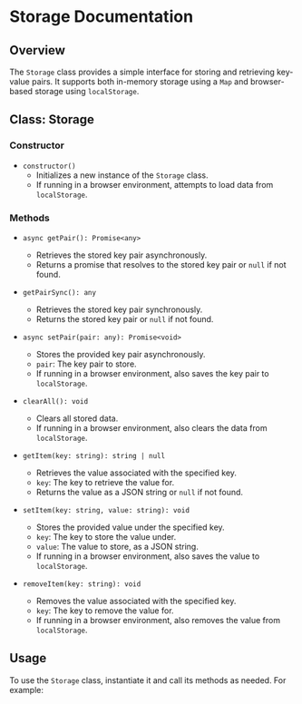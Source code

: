 # Storage Documentation

## Overview

The `Storage` class provides a simple interface for storing and retrieving key-value pairs. It supports both in-memory storage using a `Map` and browser-based storage using `localStorage`.

## Class: Storage

### Constructor

- `constructor()`
  - Initializes a new instance of the `Storage` class.
  - If running in a browser environment, attempts to load data from `localStorage`.

### Methods

- `async getPair(): Promise<any>`
  - Retrieves the stored key pair asynchronously.
  - Returns a promise that resolves to the stored key pair or `null` if not found.

- `getPairSync(): any`
  - Retrieves the stored key pair synchronously.
  - Returns the stored key pair or `null` if not found.

- `async setPair(pair: any): Promise<void>`
  - Stores the provided key pair asynchronously.
  - `pair`: The key pair to store.
  - If running in a browser environment, also saves the key pair to `localStorage`.

- `clearAll(): void`
  - Clears all stored data.
  - If running in a browser environment, also clears the data from `localStorage`.

- `getItem(key: string): string | null`
  - Retrieves the value associated with the specified key.
  - `key`: The key to retrieve the value for.
  - Returns the value as a JSON string or `null` if not found.

- `setItem(key: string, value: string): void`
  - Stores the provided value under the specified key.
  - `key`: The key to store the value under.
  - `value`: The value to store, as a JSON string.
  - If running in a browser environment, also saves the value to `localStorage`.

- `removeItem(key: string): void`
  - Removes the value associated with the specified key.
  - `key`: The key to remove the value for.
  - If running in a browser environment, also removes the value from `localStorage`.

## Usage

To use the `Storage` class, instantiate it and call its methods as needed. For example:
